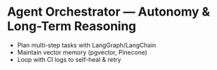 # Agent Orchestrator — Autonomy & Long-Term Reasoning
- Plan multi-step tasks with LangGraph/LangChain
- Maintain vector memory (pgvector, Pinecone)
- Loop with CI logs to self-heal & retry
